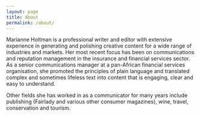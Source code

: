 ```yaml
---
layout: page
title: About
permalink: /about/
---
```


Marianne Holtman is a professional writer and editor with extensive
experience in generating and polishing creative content for a wide range of
industries and markets.
Her most recent focus has been on communications and reputation
management in the insurance and financial services sector. As a senior
communications manager at a pan-African financial services organisation, she
promoted the principles of plain language and translated complex and
sometimes lifeless text into content that is engaging, clear and easy to
understand.

Other fields she has worked in as a communicator for many years include
publishing (Fairlady and various other consumer magazines), wine, travel,
conservation and tourism.
